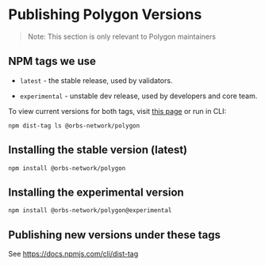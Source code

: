 # Publishing Polygon Versions

> Note: This section is only relevant to Polygon maintainers

## NPM tags we use

* `latest` - the stable release, used by validators.

* `experimental` - unstable dev release, used by developers and core team.


To view current versions for both tags, visit [this page](https://www.npmjs.com/package/@orbs-network/polygon?activeTab=versions) or run in CLI:

```
npm dist-tag ls @orbs-network/polygon
```

## Installing the stable version (latest)

```
npm install @orbs-network/polygon
```

## Installing the experimental version

```
npm install @orbs-network/polygon@experimental
```

## Publishing new versions under these tags

See https://docs.npmjs.com/cli/dist-tag
